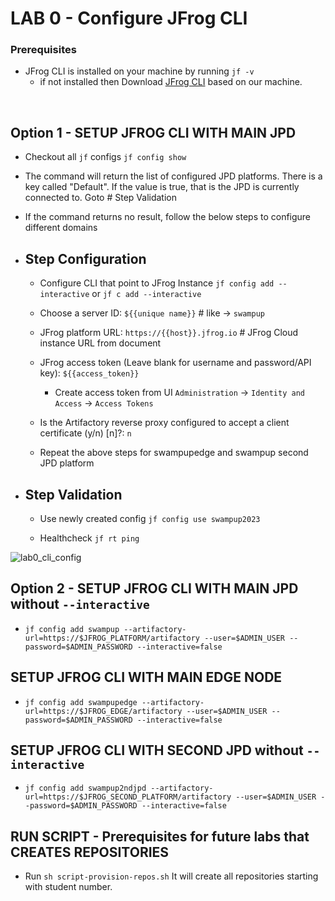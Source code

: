 # LAB 0 - Configure JFrog CLI

### Prerequisites
- JFrog CLI is installed on your machine by running `jf -v`
    - if not installed then Download [JFrog CLI](https://jfrog.com/getcli/) based on our machine.

<br/>

## Option 1 - SETUP JFROG CLI WITH MAIN JPD
- Checkout all ``jf`` configs ``jf config show``

- The command will return the list of configured JPD platforms. There is a key called "Default".
  If the value is true, that is the JPD is currently connected to. Goto # Step Validation
- If the command returns no result, follow the below steps to configure different domains

- ## Step Configuration  
    - Configure CLI that point to JFrog Instance ``jf config add --interactive`` or ``jf c add --interactive``
    - Choose a server ID: ```${{unique name}}```        # like -> `swampup`
    - JFrog platform URL: ```https://{{host}}.jfrog.io```     # JFrog Cloud instance URL from document
    - JFrog access token (Leave blank for username and password/API key): ```${{access_token}}```
        - Create access token from UI ``Administration`` -> ``Identity and Access`` -> ``Access Tokens``
    - Is the Artifactory reverse proxy configured to accept a client certificate (y/n) [n]?: ``n``

    - Repeat the above steps for swampupedge and swampup second JPD platform

- ## Step Validation

    - Use newly created config ``jf config use swampup2023``

    - Healthcheck ``jf rt ping``


![lab0_cli_config](https://user-images.githubusercontent.com/7561138/164789237-bcfd7067-19f6-491f-aae5-e903ad691714.gif)

## Option 2 - SETUP JFROG CLI WITH MAIN JPD without ``--interactive``
- ``jf config add swampup --artifactory-url=https://$JFROG_PLATFORM/artifactory --user=$ADMIN_USER --password=$ADMIN_PASSWORD --interactive=false``


## SETUP JFROG CLI WITH MAIN EDGE NODE
- ``jf config add swampupedge --artifactory-url=https://$JFROG_EDGE/artifactory --user=$ADMIN_USER --password=$ADMIN_PASSWORD --interactive=false``


## SETUP JFROG CLI WITH SECOND JPD without ``--interactive``
- ``jf config add swampup2ndjpd --artifactory-url=https://$JFROG_SECOND_PLATFORM/artifactory --user=$ADMIN_USER --password=$ADMIN_PASSWORD --interactive=false``

## RUN SCRIPT - Prerequisites for future labs that CREATES REPOSITORIES
- Run `sh script-provision-repos.sh` 
  It will create all repositories starting with student number.

<br />
